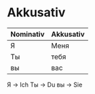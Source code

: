 # Akkusativ

| Nominativ | Akkusativ |
|-----------|-----------|
| Я         | Меня      |
| Ты        | тебя      |
| вы        | ваc       |

Я → Ich
Ты → Du
вы → Sie

